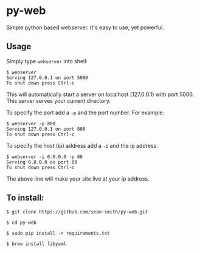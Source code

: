 py-web
======

Simple python based webserver. It's easy to use, yet powerful.

Usage
-----

Simply type <code>webserver</code> into shell:

    $ webserver
    Serving 127.0.0.1 on port 5000
    To shut down press Ctrl-c


This will automatically start a server on localhost (127.0.0.1) with port 5000. This server serves your current directory.

To specify the port add a <code>-p</code> and the port number. For example:

    $ webserver -p 800
    Serving 127.0.0.1 on port 800
    To shut down press Ctrl-c

To specify the host (ip) address add a <code>-i</code> and the ip address.

    $ webserver -i 0.0.0.0 -p 80
    Serving 0.0.0.0 on port 80
    To shut down press Ctrl-c

The above line will make your site live at your ip address.



To install:
-----------

    $ git clone https://github.com/sean-smith/py-web.git

    $ cd py-web

    $ sudo pip install -r requirements.txt

    $ brew install libyaml
